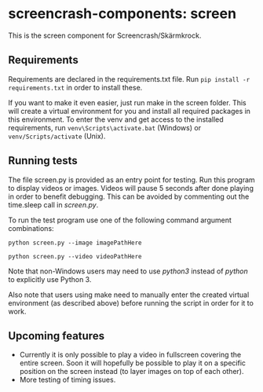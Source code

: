 # screencrash-components: screen
This is the screen component for Screencrash/Skärmkrock.

## Requirements
Requirements are declared in the requirements.txt file. Run `pip install -r requirements.txt` in order to install these.

If you want to make it even easier, just run make in the screen folder. This will create a virtual environment for you and install all required packages in this environment.
To enter the venv and get access to the installed requirements, run `venv\Scripts\activate.bat` (Windows) or `venv/Scripts/activate` (Unix).

## Running tests
The file screen.py is provided as an entry point for testing. Run this program to display videos or images.
Videos will pause 5 seconds after done playing in order to benefit debugging. This can be avoided by commenting out the time.sleep call in _screen.py_.

To run the test program use one of the following command argument combinations:

`python screen.py --image imagePathHere`

`python screen.py --video videoPathHere`

Note that non-Windows users may need to use _python3_ instead of _python_ to explicitly use Python 3.

Also note that users using make need to manually enter the created virtual environment (as described above) before running the script in order for it to work.

## Upcoming features
* Currently it is only possible to play a video in fullscreen covering the entire screen. Soon it will hopefully be possible to play it on a specific position on the screen instead (to layer images on top of each other).
* More testing of timing issues.
